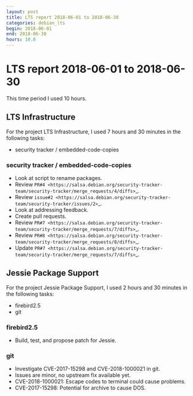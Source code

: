 ```yaml
---
layout: post
title: LTS report 2018-06-01 to 2018-06-30
categories: debian_lts
begin: 2018-06-01
end: 2018-06-30
hours: 10.0
---
```


# LTS report 2018-06-01 to 2018-06-30

This time period I used 10 hours.

## LTS Infrastructure

For the project LTS Infrastructure, I used 7 hours and 30 minutes in the following tasks:

* security tracker / embedded-code-copies

### security tracker / embedded-code-copies

* Look at script to rename packages.
* Review `PR#4 <https://salsa.debian.org/security-tracker-team/security-tracker/merge_requests/4/diffs>`_.
* Review `issue#2 <https://salsa.debian.org/security-tracker-team/security-tracker/issues/2>`_.
* Look at addressing feedback.
* Create pull requests.
* Review `PR#7 <https://salsa.debian.org/security-tracker-team/security-tracker/merge_requests/7/diffs>`_.
* Review `PR#8 <https://salsa.debian.org/security-tracker-team/security-tracker/merge_requests/8/diffs>`_.
* Update `PR#7 <https://salsa.debian.org/security-tracker-team/security-tracker/merge_requests/7/diffs>`_.


## Jessie Package Support

For the project Jessie Package Support, I used 2 hours and 30 minutes in the following tasks:

* firebird2.5
* git

### firebird2.5

* Build, test, and propose patch for Jessie.

### git

* Investigate CVE-2017-15298 and CVE-2018-1000021 in git.
* Issues are minor, no upstream fix available yet.
* CVE-2018-1000021: Escape codes to terminal could cause problems.
* CVE-2017-15298: Potential for archive to cause DOS.




